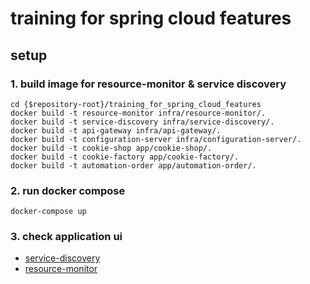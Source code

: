 # training for spring cloud features

## setup

### 1. build image for resource-monitor & service discovery

```
cd {$repository-root}/training_for_spring_cloud_features
docker build -t resource-monitor infra/resource-monitor/.
docker build -t service-discovery infra/service-discovery/.
docker build -t api-gateway infra/api-gateway/.
docker build -t configuration-server infra/configuration-server/.
docker build -t cookie-shop app/cookie-shop/.
docker build -t cookie-factory app/cookie-factory/.
docker build -t automation-order app/automation-order/.
```

### 2. run docker compose

```
docker-compose up 
```

### 3. check application ui

- [service-discovery](http://localhost:8761/)
- [resource-monitor](http://localhost:9090/)

